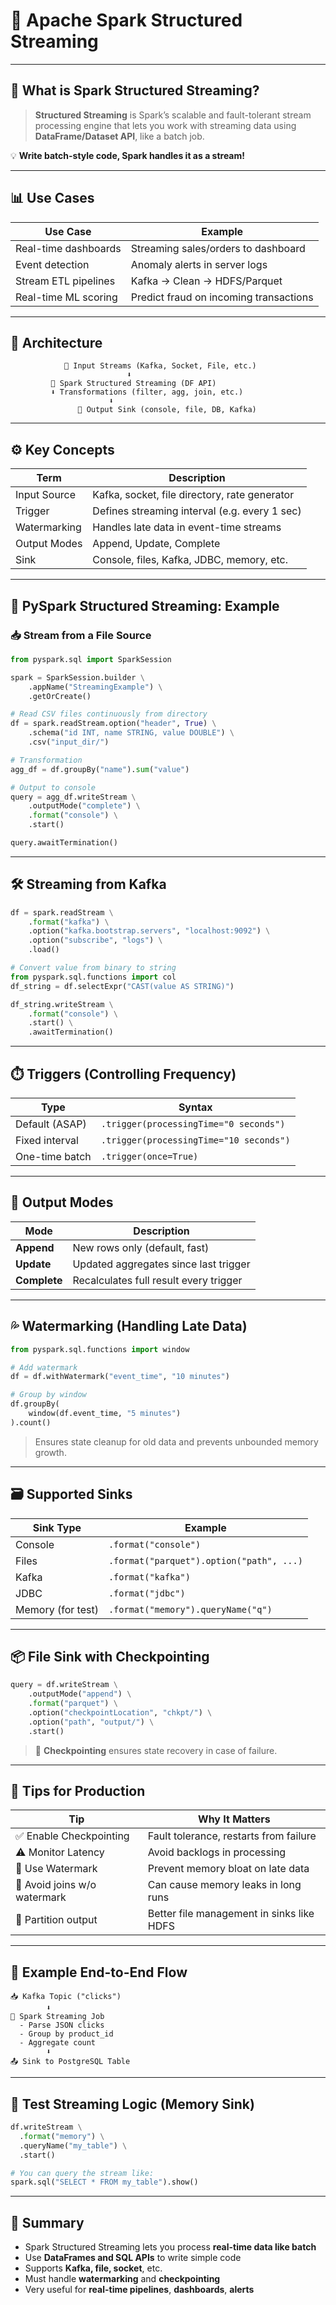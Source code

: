 # 🔄 Apache Spark Structured Streaming

---

## 📌 What is Spark Structured Streaming?

> **Structured Streaming** is Spark’s scalable and fault-tolerant stream processing engine that lets you work with streaming data using **DataFrame/Dataset API**, like a batch job.

💡 **Write batch-style code, Spark handles it as a stream!**

---

## 📊 Use Cases

| Use Case                      | Example                                      |
|-------------------------------|----------------------------------------------|
| Real-time dashboards          | Streaming sales/orders to dashboard          |
| Event detection               | Anomaly alerts in server logs                |
| Stream ETL pipelines          | Kafka → Clean → HDFS/Parquet                 |
| Real-time ML scoring          | Predict fraud on incoming transactions       |

---

## 🧱 Architecture

```
            🔁 Input Streams (Kafka, Socket, File, etc.)
                          ⬇️
         🔄 Spark Structured Streaming (DF API)
         ⬇️ Transformations (filter, agg, join, etc.)
                      ⬇️
               🔽 Output Sink (console, file, DB, Kafka)
```

---

## ⚙️ Key Concepts

| Term               | Description                                                                 |
|--------------------|-----------------------------------------------------------------------------|
| Input Source        | Kafka, socket, file directory, rate generator                              |
| Trigger             | Defines streaming interval (e.g. every 1 sec)                              |
| Watermarking        | Handles late data in event-time streams                                    |
| Output Modes        | Append, Update, Complete                                                   |
| Sink                | Console, files, Kafka, JDBC, memory, etc.                                  |

---

## 🧪 PySpark Structured Streaming: Example

### 📥 Stream from a File Source

```python
from pyspark.sql import SparkSession

spark = SparkSession.builder \
    .appName("StreamingExample") \
    .getOrCreate()

# Read CSV files continuously from directory
df = spark.readStream.option("header", True) \
    .schema("id INT, name STRING, value DOUBLE") \
    .csv("input_dir/")

# Transformation
agg_df = df.groupBy("name").sum("value")

# Output to console
query = agg_df.writeStream \
    .outputMode("complete") \
    .format("console") \
    .start()

query.awaitTermination()
```

---

## 🛠️ Streaming from Kafka

```python
df = spark.readStream \
    .format("kafka") \
    .option("kafka.bootstrap.servers", "localhost:9092") \
    .option("subscribe", "logs") \
    .load()

# Convert value from binary to string
from pyspark.sql.functions import col
df_string = df.selectExpr("CAST(value AS STRING)")

df_string.writeStream \
    .format("console") \
    .start() \
    .awaitTermination()
```

---

## ⏱️ Triggers (Controlling Frequency)

| Type                     | Syntax                                       |
|--------------------------|----------------------------------------------|
| Default (ASAP)          | `.trigger(processingTime="0 seconds")`       |
| Fixed interval          | `.trigger(processingTime="10 seconds")`      |
| One-time batch          | `.trigger(once=True)`                        |

---

## 🧪 Output Modes

| Mode      | Description                                          |
|-----------|------------------------------------------------------|
| **Append**| New rows only (default, fast)                        |
| **Update**| Updated aggregates since last trigger                |
| **Complete**| Recalculates full result every trigger             |

---

## 💦 Watermarking (Handling Late Data)

```python
from pyspark.sql.functions import window

# Add watermark
df = df.withWatermark("event_time", "10 minutes")

# Group by window
df.groupBy(
    window(df.event_time, "5 minutes")
).count()
```

> Ensures state cleanup for old data and prevents unbounded memory growth.

---

## 🗃️ Supported Sinks

| Sink Type   | Example                                |
|-------------|----------------------------------------|
| Console     | `.format("console")`                   |
| Files       | `.format("parquet").option("path", ...)` |
| Kafka       | `.format("kafka")`                     |
| JDBC        | `.format("jdbc")`                      |
| Memory (for test) | `.format("memory").queryName("q")` |

---

## 📦 File Sink with Checkpointing

```python
query = df.writeStream \
    .outputMode("append") \
    .format("parquet") \
    .option("checkpointLocation", "chkpt/") \
    .option("path", "output/") \
    .start()
```

> 🔐 **Checkpointing** ensures state recovery in case of failure.

---

## 🧠 Tips for Production

| Tip                          | Why It Matters                                       |
|------------------------------|------------------------------------------------------|
| ✅ Enable Checkpointing      | Fault tolerance, restarts from failure              |
| ⚠️ Monitor Latency           | Avoid backlogs in processing                        |
| 🧹 Use Watermark             | Prevent memory bloat on late data                   |
| 🚫 Avoid joins w/o watermark | Can cause memory leaks in long runs                 |
| 🔁 Partition output          | Better file management in sinks like HDFS           |

---

## 🚀 Example End-to-End Flow

```
📥 Kafka Topic ("clicks")
        ⬇️
🧠 Spark Streaming Job
  - Parse JSON clicks
  - Group by product_id
  - Aggregate count
        ⬇️
📤 Sink to PostgreSQL Table
```

---

## 🧪 Test Streaming Logic (Memory Sink)

```python
df.writeStream \
  .format("memory") \
  .queryName("my_table") \
  .start()

# You can query the stream like:
spark.sql("SELECT * FROM my_table").show()
```

---

## 📘 Summary

- Spark Structured Streaming lets you process **real-time data like batch**
- Use **DataFrames and SQL APIs** to write simple code
- Supports **Kafka, file, socket**, etc.
- Must handle **watermarking** and **checkpointing**
- Very useful for **real-time pipelines**, **dashboards**, **alerts**



